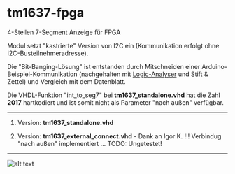 # tm1637-fpga
4-Stellen 7-Segment Anzeige für FPGA

Modul setzt "kastrierte" Version von I2C ein (Kommunikation erfolgt ohne I2C-Busteilnehmeradresse).

Die "Bit-Banging-Lösung" ist entstanden durch Mitschneiden einer Arduino-Beispiel-Kommunikation (nachgehalten mit [Logic-Analyser](https://www.saleae.com/de) und Stift & Zettel) und Vergleich mit dem Datenblatt.

Die VHDL-Funktion "int_to_seg7" bei **tm1637_standalone.vhd** hat die Zahl **2017** hartkodiert und ist somit nicht als Parameter "nach außen" verfügbar. 

<!--Todo (... dahingehende Änderungsversuche machen Probleme mit wertwillkürlicher Anzeige !!! Problem: voneinander (un)abhängige Clocks ... Hardwarequarz hierbei: **25 MHz**)-->

---

1. Version: **tm1637_standalone.vhd**

2. Version: **tm1637_external_connect.vhd** - Dank an Igor K. !!! Verbindug "nach außen" implementiert ... 
TODO: Ungetestet!

---

![alt text](https://i.ebayimg.com/images/g/qf8AAOSw301aUlaS/s-l400.jpg "TM1637")
